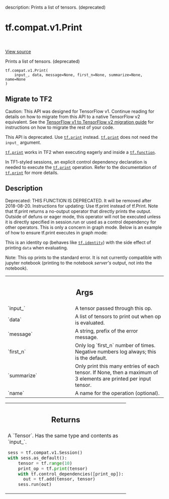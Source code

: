 description: Prints a list of tensors. (deprecated)

<div itemscope itemtype="http://developers.google.com/ReferenceObject">
<meta itemprop="name" content="tf.compat.v1.Print" />
<meta itemprop="path" content="Stable" />
</div>

# tf.compat.v1.Print

<!-- Insert buttons and diff -->

<table class="tfo-notebook-buttons tfo-api nocontent" align="left">

</table>

<a target="_blank" class="external" href="/code/stable/tensorflow/python/ops/logging_ops.py">View source</a>



Prints a list of tensors. (deprecated)

<pre class="devsite-click-to-copy prettyprint lang-py tfo-signature-link">
<code>tf.compat.v1.Print(
    input_, data, message=None, first_n=None, summarize=None, name=None
)
</code></pre>





 <section><devsite-expandable expanded>
 <h2 class="showalways">Migrate to TF2</h2>

Caution: This API was designed for TensorFlow v1.
Continue reading for details on how to migrate from this API to a native
TensorFlow v2 equivalent. See the
[TensorFlow v1 to TensorFlow v2 migration guide](https://www.tensorflow.org/guide/migrate)
for instructions on how to migrate the rest of your code.

This API is deprecated. Use <a href="../../../tf/print.md"><code>tf.print</code></a> instead. <a href="../../../tf/print.md"><code>tf.print</code></a> does not need the
`input_` argument.

<a href="../../../tf/print.md"><code>tf.print</code></a> works in TF2 when executing eagerly and inside a <a href="../../../tf/function.md"><code>tf.function</code></a>.

In TF1-styled sessions, an explicit control dependency declaration is needed
to execute the <a href="../../../tf/print.md"><code>tf.print</code></a> operation. Refer to the documentation of
<a href="../../../tf/print.md"><code>tf.print</code></a> for more details.


 </aside></devsite-expandable></section>

<h2>Description</h2>

<!-- Placeholder for "Used in" -->

Deprecated: THIS FUNCTION IS DEPRECATED. It will be removed after 2018-08-20.
Instructions for updating:
Use tf.print instead of tf.Print. Note that tf.print returns a no-output operator that directly prints the output. Outside of defuns or eager mode, this operator will not be executed unless it is directly specified in session.run or used as a control dependency for other operators. This is only a concern in graph mode. Below is an example of how to ensure tf.print executes in graph mode:


This is an identity op (behaves like <a href="../../../tf/identity.md"><code>tf.identity</code></a>) with the side effect
of printing `data` when evaluating.

Note: This op prints to the standard error. It is not currently compatible
  with jupyter notebook (printing to the notebook *server's* output, not into
  the notebook).



<!-- Tabular view -->
 <table class="responsive fixed orange">
<colgroup><col width="214px"><col></colgroup>
<tr><th colspan="2"><h2 class="add-link">Args</h2></th></tr>

<tr>
<td>
`input_`
</td>
<td>
A tensor passed through this op.
</td>
</tr><tr>
<td>
`data`
</td>
<td>
A list of tensors to print out when op is evaluated.
</td>
</tr><tr>
<td>
`message`
</td>
<td>
A string, prefix of the error message.
</td>
</tr><tr>
<td>
`first_n`
</td>
<td>
Only log `first_n` number of times. Negative numbers log always;
this is the default.
</td>
</tr><tr>
<td>
`summarize`
</td>
<td>
Only print this many entries of each tensor. If None, then a
maximum of 3 elements are printed per input tensor.
</td>
</tr><tr>
<td>
`name`
</td>
<td>
A name for the operation (optional).
</td>
</tr>
</table>



<!-- Tabular view -->
 <table class="responsive fixed orange">
<colgroup><col width="214px"><col></colgroup>
<tr><th colspan="2"><h2 class="add-link">Returns</h2></th></tr>
<tr class="alt">
<td colspan="2">
A `Tensor`. Has the same type and contents as `input_`.

```python
sess = tf.compat.v1.Session()
with sess.as_default():
    tensor = tf.range(10)
    print_op = tf.print(tensor)
    with tf.control_dependencies([print_op]):
      out = tf.add(tensor, tensor)
    sess.run(out)
```
</td>
</tr>

</table>

